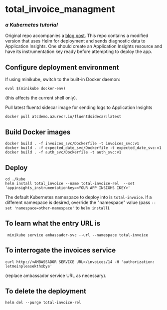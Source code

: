 # total_invoice_managment
### *a Kubernetes tutorial*

Original repo accompanies a [blog post](https://medium.com/@MostlyHarmlessD/getting-started-with-microservices-and-kubernetes-76354312b556). 
This repo contains a modified version that uses Helm for deployment and sends diagnostic data to Application Insights.
One should create an Application Insights resource and have its instrumentation key ready before attempting to deploy the app.

## Configure deployment environment

If using minikube, switch to the built-in Docker daemon:
```
eval $(minikube docker-env)
```
(this affects the current shell only).

Pull latest fluentd sidecar image for sending logs to Application Insights
```
docker pull atcdemo.azurecr.io/fluentdsidecar:latest
```

## Build Docker images

```
docker build . -f invoices_svc/Dockerfile -t invoices_svc:v1
docker build . -f expected_date_svc/Dockerfile -t expected_date_svc:v1
docker build . -f auth_svc/Dockerfile -t auth_svc:v1
```

## Deploy
```
cd ./kube
helm install total_invoice --name total-invoice-rel  --set 'appinsights_instrumentationkey=<YOUR APP INSIGHS IKEY>'
```

The default Kubernetes namespace to deploy into is `total-invoice`. 
If a different namespace is desired, override the "namespace" value 
(pass `--set 'namespace=other-namespace'` to `helm install`).

## To learn what the entry URL is
```
 minikube service ambassador-svc --url --namespace total-invoice
```

## To interrogate the invoices service
```
curl http://<AMBASSADOR SERVICE URL>/invoices/14 -H 'authorization: letmeinpleasekthxbye'
```
(replace ambassador service URL as necessary).

## To delete the deployment
```
helm del --purge total-invoice-rel
```
